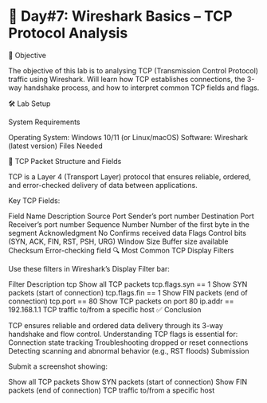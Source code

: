 # 🚀 Day#7: Wireshark Basics – TCP Protocol Analysis

🎯 Objective

The objective of this lab is to analysing TCP (Transmission Control Protocol) traffic using Wireshark. Will learn how TCP establishes connections, the 3-way handshake process, and how to interpret common TCP fields and flags.



🛠️ Lab Setup

System Requirements

Operating System: Windows 10/11 (or Linux/macOS)
Software: Wireshark (latest version)
Files Needed


📘 TCP Packet Structure and Fields

TCP is a Layer 4 (Transport Layer) protocol that ensures reliable, ordered, and error-checked delivery of data between applications.

Key TCP Fields:

Field Name	Description
Source Port	Sender’s port number
Destination Port	Receiver’s port number
Sequence Number	Number of the first byte in the segment
Acknowledgment No	Confirms received data
Flags	Control bits (SYN, ACK, FIN, RST, PSH, URG)
Window Size	Buffer size available
Checksum	Error-checking field
🔍 Most Common TCP Display Filters

Use these filters in Wireshark’s Display Filter bar:

Filter	Description
tcp	Show all TCP packets
tcp.flags.syn == 1	Show SYN packets (start of connection)
tcp.flags.fin == 1	Show FIN packets (end of connection)
tcp.port == 80	Show TCP packets on port 80
ip.addr == 192.168.1.1	TCP traffic to/from a specific host
✅ Conclusion

TCP ensures reliable and ordered data delivery through its 3-way handshake and flow control.
Understanding TCP flags is essential for:
Connection state tracking
Troubleshooting dropped or reset connections
Detecting scanning and abnormal behavior (e.g., RST floods)
Submission

Submit a screenshot showing:

Show all TCP packets
Show SYN packets (start of connection)
Show FIN packets (end of connection)
TCP traffic to/from a specific host